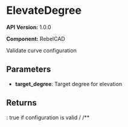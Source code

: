 # ElevateDegree

**API Version:** 1.0.0

**Component:** RebelCAD

Validate curve configuration

## Parameters

- **target_degree**: Target degree for elevation

## Returns

: true if configuration is valid
/
    /**

